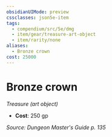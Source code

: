 ```yaml
---
obsidianUIMode: preview
cssclasses: json5e-item
tags:
  - compendium/src/5e/dmg
  - item/gear/treasure-art-object
  - item/rarity/none
aliases:
  - Bronze crown
cost: 25000
---
```

# Bronze crown
*Treasure (art object)*  

- **Cost**: 250 gp

*Source: Dungeon Master's Guide p. 135*

